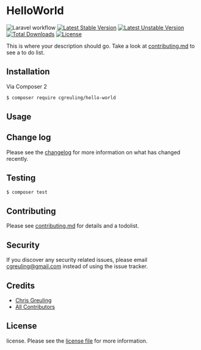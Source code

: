 # HelloWorld

![Laravel workflow](https://github.com/cgreuling/hello-world/actions/workflows/laravel.yml/badge.svg)
[![Latest Stable Version](http://poser.pugx.org/cgreuling/hello-world/v)](https://packagist.org/packages/cgreuling/hello-world)
[![Latest Unstable Version](http://poser.pugx.org/cgreuling/hello-world/v/unstable)](https://packagist.org/packages/cgreuling/hello-world)
[![Total Downloads](http://poser.pugx.org/cgreuling/hello-world/downloads)](https://packagist.org/packages/cgreuling/hello-world)
[![License](http://poser.pugx.org/phpunit/phpunit/license)](https://packagist.org/packages/cgreuling/hello-world)

This is where your description should go. Take a look at [contributing.md](contributing.md) to see a to do list.

## Installation

Via Composer 2

``` bash
$ composer require cgreuling/hello-world
```

## Usage

## Change log

Please see the [changelog](changelog.md) for more information on what has changed recently.

## Testing

``` bash
$ composer test
```

## Contributing

Please see [contributing.md](contributing.md) for details and a todolist.

## Security

If you discover any security related issues, please email cgreuling@gmail.com instead of using the issue tracker.

## Credits

- [Chris Greuling][link-author]
- [All Contributors][link-contributors]

## License

license. Please see the [license file](license.md) for more information.

[ico-version]: https://img.shields.io/packagist/v/cgreuling/hello-world.svg?style=flat-square
[ico-downloads]: https://img.shields.io/packagist/dt/cgreuling/hello-world.svg?style=flat-square
[ico-travis]: https://img.shields.io/travis/cgreuling/hello-world/master.svg?style=flat-square
[ico-styleci]: https://styleci.io/repos/12345678/shield

[link-packagist]: https://packagist.org/packages/cgreuling/hello-world
[link-downloads]: https://packagist.org/packages/cgreuling/hello-world
[link-travis]: https://travis-ci.org/cgreuling/hello-world
[link-styleci]: https://styleci.io/repos/12345678
[link-author]: https://github.com/cgreuling
[link-contributors]: ../../contributors
